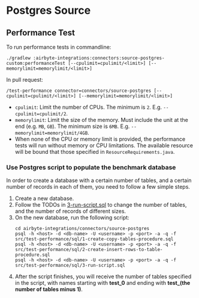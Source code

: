 # Postgres Source

## Performance Test

To run performance tests in commandline:
```shell
./gradlew :airbyte-integrations:connectors:source-postgres-custom:performanceTest [--cpulimit=cpulimit/<limit>] [--memorylimit=memorylimit/<limit>]
```

In pull request:
```shell
/test-performance connector=connectors/source-postgres [--cpulimit=cpulimit/<limit>] [--memorylimit=memorylimit/<limit>]
```

- `cpulimit`: Limit the number of CPUs. The minimum is `2`. E.g. `--cpulimit=cpulimit/2`.
- `memorylimit`: Limit the size of the memory. Must include the unit at the end (e.g. `MB`, `GB`). The minimum size is `6MB`. E.g. `--memorylimit=memorylimit/4GB`.
- When none of the CPU or memory limit is provided, the performance tests will run without memory or CPU limitations. The available resource will be bound that those specified in `ResourceRequirements.java`.

### Use Postgres script to populate the benchmark database

In order to create a database with a certain number of tables, and a certain number of records in each of them, 
you need to follow a few simple steps.

1. Create a new database.
2. Follow the TODOs in [3-run-script.sql](src/test-performance/sql/3-run-script.sql) to change the number of tables, and the number of records of different sizes.
3. On the new database, run the following script:
   ```shell
   cd airbyte-integrations/connectors/source-postgres
   psql -h <host> -d <db-name> -U <username> -p <port> -a -q -f src/test-performance/sql/1-create-copy-tables-procedure.sql
   psql -h <host> -d <db-name> -U <username> -p <port> -a -q -f src/test-performance/sql/2-create-insert-rows-to-table-procedure.sql
   psql -h <host> -d <db-name> -U <username> -p <port> -a -q -f src/test-performance/sql/3-run-script.sql
   ```
4. After the script finishes, you will receive the number of tables specified in the script, with names starting with **test_0** and ending with **test_(the number of tables minus 1)**.
